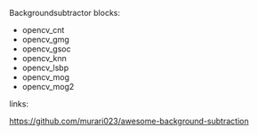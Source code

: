 Backgroundsubtractor blocks:
  * opencv_cnt
  * opencv_gmg
  * opencv_gsoc
  * opencv_knn
  * opencv_lsbp
  * opencv_mog
  * opencv_mog2
  
links:

https://github.com/murari023/awesome-background-subtraction
